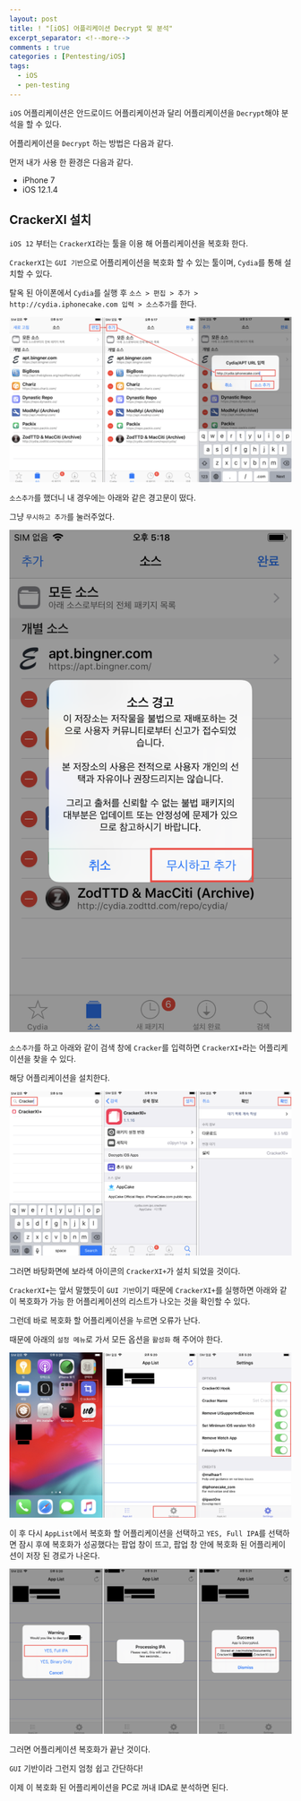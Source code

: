 ```yaml
---
layout: post
title: ! "[iOS] 어플리케이션 Decrypt 및 분석"
excerpt_separator: <!--more-->
comments : true
categories : [Pentesting/iOS]
tags:
  - iOS
  - pen-testing
---
```


`iOS` 어플리케이션은 안드로이드 어플리케이션과 달리 어플리케이션을 `Decrypt`해야 분석을 할 수 있다.  

어플리케이션을 `Decrypt` 하는 방법은 다음과 같다.  

<!--more-->

먼저 내가 사용 한 환경은 다음과 같다.  

* iPhone 7
* iOS 12.1.4

## CrackerXI 설치  

`iOS 12` 부터는 `CrackerXI`라는 툴을 이용 해 어플리케이션을 복호화 한다.  

`CrackerXI`는 `GUI 기반`으로 어플리케이션을 복호화 할 수 있는 툴이며, `Cydia`를 통해 설치할 수 있다.  

탈옥 된 아이폰에서 `Cydia`를 실행 후 `소스 > 편집 > 추가 > http://cydia.iphonecake.com 입력 > 소스추가`를 한다.  

![](/images/pen-testing/ios/decrypt/decrypt_01.png)  

`소스추가`를 했더니 내 경우에는 아래와 같은 경고문이 떴다.  

그냥 `무시하고 추가`를 눌러주었다.  

![](/images/pen-testing/ios/decrypt/decrypt_02.png)  

`소스추가`를 하고 아래와 같이 검색 창에 `Cracker`를 입력하면 `CrackerXI+`라는 어플리케이션을 찾을 수 있다.  

해당 어플리케이션을 설치한다.  

![](/images/pen-testing/ios/decrypt/decrypt_03.png)  

그러면 바탕화면에 보라색 아이콘의 `CrackerXI+`가 설치 되었을 것이다.  

`CrackerXI+`는 앞서 말했듯이 `GUI 기반`이기 때문에 `CrackerXI+`를 실행하면 아래와 같이 복호화가 가능 한 어플리케이션의 리스트가 나오는 것을 확인할 수 있다.  

그런데 바로 복호화 할 어플리케이션을 누르면 오류가 난다.  

때문에 아래의 `설정 메뉴`로 가서 모든 옵션을 `활성화` 해 주어야 한다.  

![](/images/pen-testing/ios/decrypt/decrypt_04.png)  

이 후 다시 `AppList`에서 복호화 할 어플리케이션을 선택하고 `YES, Full IPA`를 선택하면 잠시 후에 복호화가 성공했다는 팝업 창이 뜨고, 팝업 창 안에 복호화 된 어플리케이션이 저장 된 경로가 나온다.  

![](/images/pen-testing/ios/decrypt/decrypt_05.png)  

그러면 어플리케이션 복호화가 끝난 것이다.  

`GUI` 기반이라 그런지 엄청 쉽고 간단하다!  

이제 이 복호화 된 어플리케이션을 PC로 꺼내 IDA로 분석하면 된다.  
